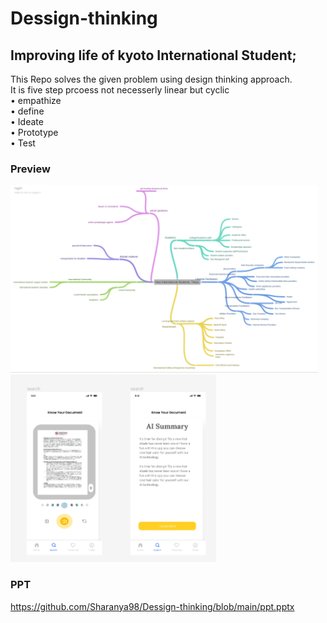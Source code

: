 # Dessign-thinking


## Improving life of kyoto International Student;

This Repo solves the given problem using design thinking approach.<br>
It is five step prcoess not necesserly linear but cyclic <br>
•       empathize<br>
•       define<br>
•	      Ideate<br>
•	      Prototype<br>
•	      Test 



### Preview
<img src="preview/stakeholder.png" height="300">
<img src="preview/figma.png" height="300">

### PPT
https://github.com/Sharanya98/Dessign-thinking/blob/main/ppt.pptx
